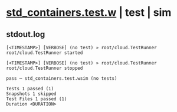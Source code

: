# [std_containers.test.w](../../../../../examples/tests/valid/std_containers.test.w) | test | sim

## stdout.log
```log
[<TIMESTAMP>] [VERBOSE] (no test) » root/cloud.TestRunner
root/cloud.TestRunner started

[<TIMESTAMP>] [VERBOSE] (no test) » root/cloud.TestRunner
root/cloud.TestRunner stopped

pass ─ std_containers.test.wsim (no tests)

Tests 1 passed (1)
Snapshots 1 skipped
Test Files 1 passed (1)
Duration <DURATION>
```

